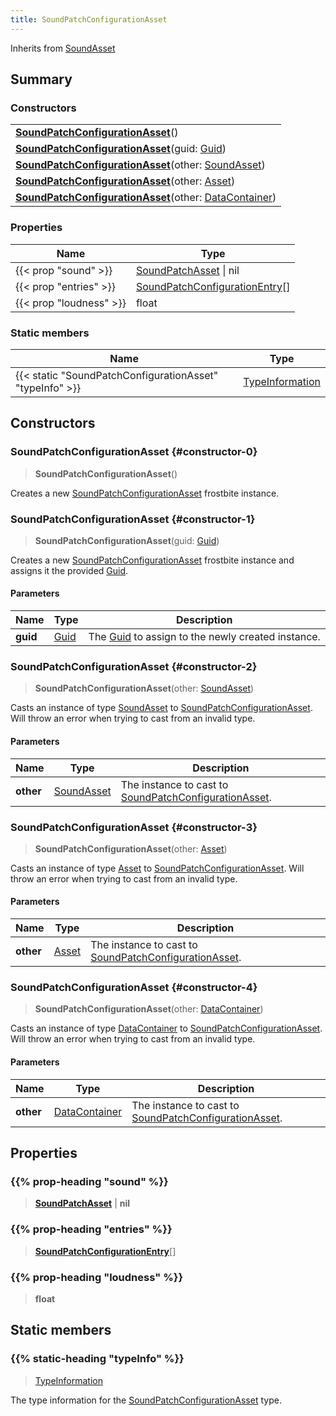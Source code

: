 ```yaml
---
title: SoundPatchConfigurationAsset
---
```


Inherits from 
[SoundAsset](/vext/ref/fb/soundasset)

## Summary
### Constructors
| |
| ----------- |
| **[SoundPatchConfigurationAsset](#constructor-0)**() |
| **[SoundPatchConfigurationAsset](#constructor-1)**(guid: [Guid](/vext/ref/shared/class/guid)) |
| **[SoundPatchConfigurationAsset](#constructor-2)**(other: [SoundAsset](/vext/ref/fb/soundasset)) |
| **[SoundPatchConfigurationAsset](#constructor-3)**(other: [Asset](/vext/ref/fb/asset)) |
| **[SoundPatchConfigurationAsset](#constructor-4)**(other: [DataContainer](/vext/ref/shared/class/datacontainer)) |

### Properties
| Name | Type |
| ---- | ---- |
| {{< prop "sound" >}} | [SoundPatchAsset](/vext/ref/fb/soundpatchasset) \| nil |
| {{< prop "entries" >}} | [SoundPatchConfigurationEntry](/vext/ref/fb/soundpatchconfigurationentry)[] |
| {{< prop "loudness" >}} | float |

### Static members
| Name | Type |
| ---- | ---- |
| {{< static "SoundPatchConfigurationAsset" "typeInfo" >}} | [TypeInformation](/vext/ref/shared/class/typeinformation) |

## Constructors
### SoundPatchConfigurationAsset {#constructor-0}
> **SoundPatchConfigurationAsset**()

Creates a new [SoundPatchConfigurationAsset](/vext/ref/fb/soundpatchconfigurationasset) frostbite instance.

### SoundPatchConfigurationAsset {#constructor-1}
> **SoundPatchConfigurationAsset**(guid: [Guid](/vext/ref/shared/class/guid))

Creates a new [SoundPatchConfigurationAsset](/vext/ref/fb/soundpatchconfigurationasset) frostbite instance and assigns it the provided [Guid](/vext/ref/shared/class/guid).

#### Parameters
| Name | Type | Description |
| ---- | ---- | ----------- |
| **guid** | [Guid](/vext/ref/shared/class/guid) | The [Guid](/vext/ref/shared/class/guid) to assign to the newly created instance. |

### SoundPatchConfigurationAsset {#constructor-2}
> **SoundPatchConfigurationAsset**(other: [SoundAsset](/vext/ref/fb/soundasset))

Casts an instance of type [SoundAsset](/vext/ref/fb/soundasset) to [SoundPatchConfigurationAsset](/vext/ref/fb/soundpatchconfigurationasset). Will throw an error when trying to cast from an invalid type.

#### Parameters
| Name | Type | Description |
| ---- | ---- | ----------- |
| **other** | [SoundAsset](/vext/ref/fb/soundasset) | The instance to cast to [SoundPatchConfigurationAsset](/vext/ref/fb/soundpatchconfigurationasset). |

### SoundPatchConfigurationAsset {#constructor-3}
> **SoundPatchConfigurationAsset**(other: [Asset](/vext/ref/fb/asset))

Casts an instance of type [Asset](/vext/ref/fb/asset) to [SoundPatchConfigurationAsset](/vext/ref/fb/soundpatchconfigurationasset). Will throw an error when trying to cast from an invalid type.

#### Parameters
| Name | Type | Description |
| ---- | ---- | ----------- |
| **other** | [Asset](/vext/ref/fb/asset) | The instance to cast to [SoundPatchConfigurationAsset](/vext/ref/fb/soundpatchconfigurationasset). |

### SoundPatchConfigurationAsset {#constructor-4}
> **SoundPatchConfigurationAsset**(other: [DataContainer](/vext/ref/shared/class/datacontainer))

Casts an instance of type [DataContainer](/vext/ref/shared/class/datacontainer) to [SoundPatchConfigurationAsset](/vext/ref/fb/soundpatchconfigurationasset). Will throw an error when trying to cast from an invalid type.

#### Parameters
| Name | Type | Description |
| ---- | ---- | ----------- |
| **other** | [DataContainer](/vext/ref/shared/class/datacontainer) | The instance to cast to [SoundPatchConfigurationAsset](/vext/ref/fb/soundpatchconfigurationasset). |

## Properties
### {{% prop-heading "sound" %}}
> **[SoundPatchAsset](/vext/ref/fb/soundpatchasset)** | **nil**

### {{% prop-heading "entries" %}}
> **[SoundPatchConfigurationEntry](/vext/ref/fb/soundpatchconfigurationentry)**[]

### {{% prop-heading "loudness" %}}
> **float**

## Static members
### {{% static-heading "typeInfo" %}}
> [TypeInformation](/vext/ref/shared/class/typeinformation)

The type information for the [SoundPatchConfigurationAsset](/vext/ref/fb/soundpatchconfigurationasset) type.


